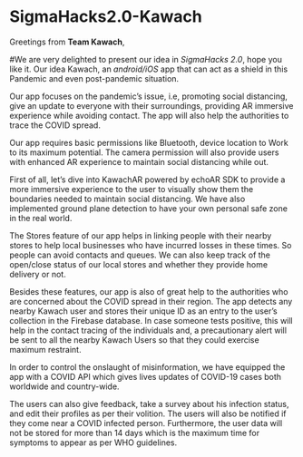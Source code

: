 # SigmaHacks2.0-Kawach

Greetings from  __Team Kawach__,

#We are very delighted to present our idea in _SigmaHacks 2.0_, hope you like it.
Our idea Kawach, an _android/iOS_ app that can act as a shield in this Pandemic and even post-pandemic situation.


Our app focuses on the pandemic’s issue, i.e, promoting social distancing, give an update to everyone with their surroundings, providing AR immersive experience while avoiding contact.
The app will also help the authorities to trace the COVID spread.


Our app requires basic permissions like Bluetooth, device location to 
Work to its maximum potential. The camera permission will also provide users with enhanced AR experience to maintain social distancing while out.  

First of all, let’s dive into KawachAR powered by echoAR SDK to provide a more immersive experience to the user to visually show them the boundaries needed to maintain social distancing. We have also implemented ground plane detection to have your own personal safe zone in the real world.


The Stores feature of our app helps in linking people with their nearby stores to help local businesses who have incurred losses in these times. So people can avoid contacts and queues. We can also keep track of the open/close status of our local stores and whether they provide home delivery or not.


Besides these features, our app is also of great help to the authorities who are concerned about the COVID spread in their region. The app detects any nearby Kawach user and stores their unique ID  as an entry to the user’s collection in the Firebase database.  In case someone tests positive, this will help in the contact tracing of the individuals and,  a precautionary alert will be sent to all the nearby Kawach Users so that they could exercise maximum restraint. 

In order to control the onslaught of misinformation, we have equipped the app with a COVID API which gives lives updates of COVID-19 cases both worldwide and country-wide.

The users can also give feedback, take a survey about his infection status, and edit their profiles as per their volition.
The users will also be notified if they come near a COVID infected person. Furthermore, the user data will not be stored for more than 14 days which is the maximum time for symptoms to appear as per WHO guidelines.


